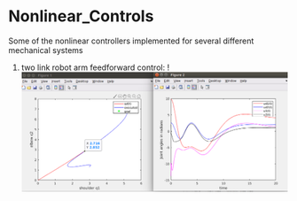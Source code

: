 # Nonlinear_Controls
Some of the nonlinear controllers implemented for several different mechanical systems 

1. two link robot arm feedforward control:
!![Screenshot](two_arm_feedforward.png)
